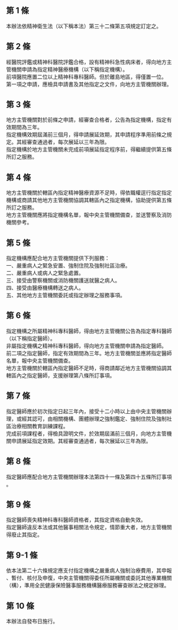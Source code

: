 第 1 條
-------
本辦法依精神衛生法（以下稱本法）第三十二條第五項規定訂定之。

第 2 條
-------
經醫院評鑑或精神科醫院評鑑合格，設有精神科急性病床者，得向地方主  
管機關申請為指定精神醫療機構（以下稱指定機構）。  
前項醫院應置二位以上精神科專科醫師。但於離島地區，得僅置一位。  
第一項之申請，應檢具申請書及其他指定之文件，向地方主管機關辦理。

第 3 條
-------
地方主管機關對於前條之申請，經審查合格者，公告為指定機構，指定有  
效期間為三年。  
指定機構效期屆滿前三個月，得申請展延效期，其申請程序準用前條之規  
定。其經審查通過者，每次展延以三年為限。  
指定機構於地方主管機關未完成前項展延指定程序前，得繼續提供第五條  
所訂之服務。

第 4 條
-------
地方主管機關於轄區內指定精神醫療資源不足時，得依職權逕行指定指定  
機構或商請其他地方主管機關協調其轄區內之指定機構，協助提供第五條  
所訂之服務。  
地方主管機關應將指定機構名單，報中央主管機關備查，並送警察及消防  
機關參考。

第 5 條
-------
指定機構應配合地方主管機關提供下列服務：  
一、嚴重病人之緊急安置、強制住院及強制社區治療。  
二、嚴重病人或病人之緊急處置。  
三、接受由警察機關或消防機關護送就醫之病人。  
四、接受由醫療機構轉送之病人。  
五、其他地方主管機關委託或指定辦理之服務事項。

第 6 條
-------
指定機構之所屬精神科專科醫師，得由地方主管機關公告為指定專科醫師  
（以下稱指定醫師）。  
非屬指定機構之精神科專科醫師，得向地方主管機關申請為指定醫師。  
前二項之指定醫師，指定有效期間為三年。地方主管機關並應將指定醫師  
名單，報中央主管機關備查。  
地方主管機關於轄區內指定醫師不足時，得商請鄰近地方主管機關協調其  
轄區內之指定醫師，支援辦理第八條所訂事項。

第 7 條
-------
指定醫師應於初次指定日起三年內，接受十二小時以上由中央主管機關辦  
理，或經其認可，由相關機構、團體辦理之強制鑑定、強制住院及強制社  
區治療相關教育訓練課程。  
完成前項課程者，得檢具證明文件，於效期屆滿前三個月，向地方主管機  
關申請展延指定效期。其經審查通過者，每次展延以三年為限。

第 8 條
-------
指定醫師應配合地方主管機關辦理本法第四十一條及第四十五條所訂事項  
。

第 9 條
-------
指定醫師喪失精神科專科醫師資格者，其指定資格自動失效。  
指定醫師違反本法或其他醫事相關法令規定，情節重大者，地方主管機關  
得廢止其指定。

第 9-1 條
---------
依本法第二十六條規定應支付指定機構之嚴重病人強制治療費用，其申報  
、暫付、核付及申復，中央主管機關得委任所屬機關或委託其他專業機關  
（構），準用全民健康保險醫事服務機構醫療服務審查辦法之規定辦理。

第 10 條
--------
本辦法自發布日施行。

